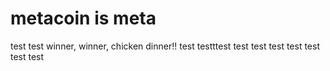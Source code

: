 # metacoin is meta

test
test
winner, winner, chicken dinner!!
test
testttest
test
test
test
test
test
test
test
